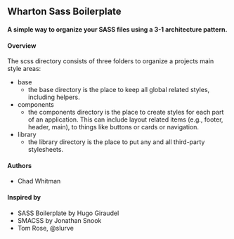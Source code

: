 ## Wharton Sass Boilerplate
#### A simple way to organize your SASS files using a 3-1 architecture pattern.

#### Overview
The scss directory consists of three folders to organize a projects main style areas:
- base
  - the base directory is the place to keep all global related styles, including helpers.
- components
  - the components directory is the place to create styles for each part of an application. This can include layout related items (e.g., footer, header, main), to things like buttons or cards or navigation.
- library
  - the library directory is the place to put any and all third-party stylesheets.

#### Authors

- Chad Whitman

#### Inspired by

- SASS Boilerplate by Hugo Giraudel
- SMACSS by Jonathan Snook
- Tom Rose, @slurve
